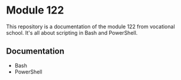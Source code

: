 # Module 122

This repository is a documentation of the module 122 from vocational school. It's all about scripting in Bash and PowerShell.

## Documentation

- Bash
- PowerShell

